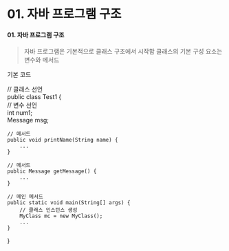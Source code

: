 # 01. 자바 프로그램 구조  
#### 01. 자바 프로그램 구조  
> 자바 프로그램은 기본적으로 클래스 구조에서 시작함
> 클래스의 기본 구성 요소는 변수와 메서드

기본 코드  
  
// 클래스 선언  
public class Test1 {  
    // 변수 선언  
    int num1;  
    Message msg;  
  
    // 메서드
    public void printName(String name) {
        ...
    }

    // 메서드
    public Message getMessage() {
        ...
    }

    // 메인 메서드
    public static void main(String[] args) {
        // 클래스 인스턴스 생성
        MyClass mc = new MyClass();
        ...
    } 
}
